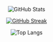 <div align="center">

![GitHub Stats](https://github-readme-stats.vercel.app/api?username=ainges&show_icons=true&theme=radical)

[![GitHub Streak](https://streak-stats.demolab.com/?user=ainges&theme=dark)](https://git.io/streak-stats)

![Top Langs](https://github-readme-stats.vercel.app/api/top-langs/?username=ainges&layout=compact&theme=radical)
</div>

<!--
**Ainges/Ainges** is a ✨ _special_ ✨ repository because its `README.md` (this file) appears on your GitHub profile.


Here are some ideas to get you started:

- 🔭 I’m currently working on ...
- 🌱 I’m currently learning ...
- 👯 I’m looking to collaborate on ...
- 🤔 I’m looking for help with ...
- 💬 Ask me about ...
- 📫 How to reach me: ...
- 😄 Pronouns: ...
- ⚡ Fun fact: ...
-->
